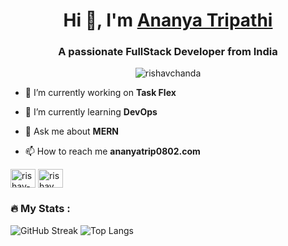 <h1 align="center">Hi 👋, I'm <a href="https://ananya-tripathi.github.io/portfolio/">Ananya Tripathi</a></h1>
<h3 align="center">A passionate FullStack Developer from India</h3>
<p align="center"> <img src="https://media0.giphy.com/media/Rpl1sod1vCXK0L2SUN/giphy.gif?cid=ecf05e471g1i9x0k2jsautlrxvxiwauhr2iwxvpkjqeoh9dm&ep=v1_gifs_search&rid=giphy.gif&ct=g" alt="rishavchanda" /> </p>

- 🔭 I’m currently working on **Task Flex**

- 🌱 I’m currently learning **DevOps**

- 💬 Ask me about **MERN**

- 📫 How to reach me **ananyatrip0802.com**

<a href="https://www.linkedin.com/in/tripathi-ananya/" target="blank"><img align="center" src="https://raw.githubusercontent.com/rahuldkjain/github-profile-readme-generator/master/src/images/icons/Social/linked-in-alt.svg" alt="rishav-chanda-b89a791b3" height="30" width="40" /></a>
<a href="https://www.instagram.com/_yana_892/" target="blank"><img align="center" src="https://raw.githubusercontent.com/rahuldkjain/github-profile-readme-generator/master/src/images/icons/Social/instagram.svg" alt="rishav_chanda" height="30" width="40" /></a>

### :fire: My Stats :

![GitHub Streak](http://github-readme-streak-stats.herokuapp.com?user=ananya-tripathi&theme=tokyonight)
![Top Langs](https://github-readme-stats.vercel.app/api/top-langs/?username=ananya-tripathi&layout=compact&theme=tokyonight)

